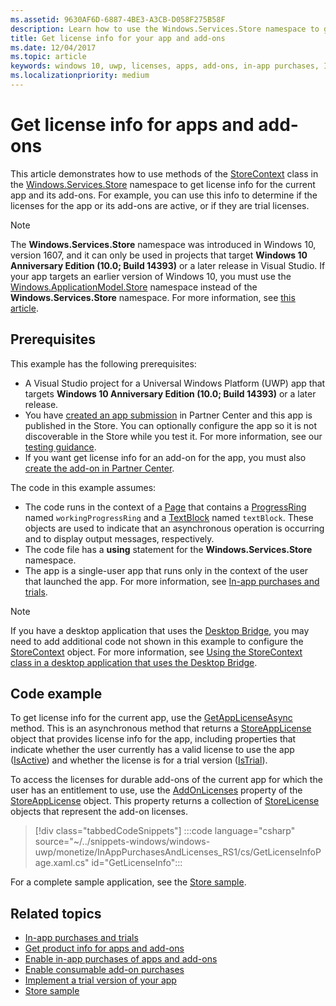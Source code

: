 ```yaml
---
ms.assetid: 9630AF6D-6887-4BE3-A3CB-D058F275B58F
description: Learn how to use the Windows.Services.Store namespace to get license info for the current app and its add-ons.
title: Get license info for your app and add-ons
ms.date: 12/04/2017
ms.topic: article
keywords: windows 10, uwp, licenses, apps, add-ons, in-app purchases, IAPs, Windows.Services.Store
ms.localizationpriority: medium
---
```

# Get license info for apps and add-ons

This article demonstrates how to use methods of the [StoreContext](/uwp/api/windows.services.store.storecontext) class in the [Windows.Services.Store](/uwp/api/windows.services.store) namespace to get license info for the current app and its add-ons. For example, you can use this info to determine if the licenses for the app or its add-ons are active, or if they are trial licenses.

> [!NOTE]
> The **Windows.Services.Store** namespace was introduced in Windows 10, version 1607, and it can only be used in projects that target **Windows 10 Anniversary Edition (10.0; Build 14393)** or a later release in Visual Studio. If your app targets an earlier version of Windows 10, you must use the [Windows.ApplicationModel.Store](/uwp/api/windows.applicationmodel.store) namespace instead of the **Windows.Services.Store** namespace. For more information, see [this article](in-app-purchases-and-trials-using-the-windows-applicationmodel-store-namespace.md).

## Prerequisites

This example has the following prerequisites:
* A Visual Studio project for a Universal Windows Platform (UWP) app that targets **Windows 10 Anniversary Edition (10.0; Build 14393)** or a later release.
* You have [created an app submission](../publish/app-submissions.md) in Partner Center and this app is published in the Store. You can optionally configure the app so it is not discoverable in the Store while you test it. For more information, see our [testing guidance](in-app-purchases-and-trials.md#testing).
* If you want get license info for an add-on for the app, you must also [create the add-on in Partner Center](../publish/add-on-submissions.md).

The code in this example assumes:
* The code runs in the context of a [Page](/uwp/api/windows.ui.xaml.controls.page) that contains a [ProgressRing](/uwp/api/windows.ui.xaml.controls.progressring) named ```workingProgressRing``` and a [TextBlock](/uwp/api/windows.ui.xaml.controls.textblock) named ```textBlock```. These objects are used to indicate that an asynchronous operation is occurring and to display output messages, respectively.
* The code file has a **using** statement for the **Windows.Services.Store** namespace.
* The app is a single-user app that runs only in the context of the user that launched the app. For more information, see [In-app purchases and trials](in-app-purchases-and-trials.md#api_intro).

> [!NOTE]
> If you have a desktop application that uses the [Desktop Bridge](/windows/msix/desktop/source-code-overview), you may need to add additional code not shown in this example to configure the [StoreContext](/uwp/api/windows.services.store.storecontext) object. For more information, see [Using the StoreContext class in a desktop application that uses the Desktop Bridge](in-app-purchases-and-trials.md#desktop).

## Code example

To get license info for the current app, use the [GetAppLicenseAsync](/uwp/api/windows.services.store.storecontext.getapplicenseasync) method. This is an asynchronous method that returns a [StoreAppLicense](/uwp/api/windows.services.store.storeapplicense) object that provides license info for the app, including properties that indicate whether the user currently has a valid license to use the app ([IsActive](/uwp/api/windows.services.store.storeapplicense.isactive)) and whether the license is for a trial version ([IsTrial](/uwp/api/windows.services.store.storeapplicense.istrial)).

To access the licenses for durable add-ons of the current app for which the user has an entitlement to use, use the [AddOnLicenses](/uwp/api/windows.services.store.storeapplicense.addonlicenses) property of the [StoreAppLicense](/uwp/api/windows.services.store.storeapplicense) object. This property returns a collection of [StoreLicense](/uwp/api/windows.services.store.storelicense) objects that represent the add-on licenses.

> [!div class="tabbedCodeSnippets"]
:::code language="csharp" source="~/../snippets-windows/windows-uwp/monetize/InAppPurchasesAndLicenses_RS1/cs/GetLicenseInfoPage.xaml.cs" id="GetLicenseInfo":::

For a complete sample application, see the [Store sample](https://github.com/Microsoft/Windows-universal-samples/tree/master/Samples/Store).

## Related topics

* [In-app purchases and trials](in-app-purchases-and-trials.md)
* [Get product info for apps and add-ons](get-product-info-for-apps-and-add-ons.md)
* [Enable in-app purchases of apps and add-ons](enable-in-app-purchases-of-apps-and-add-ons.md)
* [Enable consumable add-on purchases](enable-consumable-add-on-purchases.md)
* [Implement a trial version of your app](implement-a-trial-version-of-your-app.md)
* [Store sample](https://github.com/Microsoft/Windows-universal-samples/tree/master/Samples/Store)
